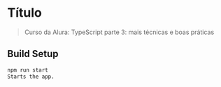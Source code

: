 # Título

> Curso da Alura: TypeScript parte 3: mais técnicas e boas práticas

## Build Setup

``` bash
npm run start
Starts the app.
```
